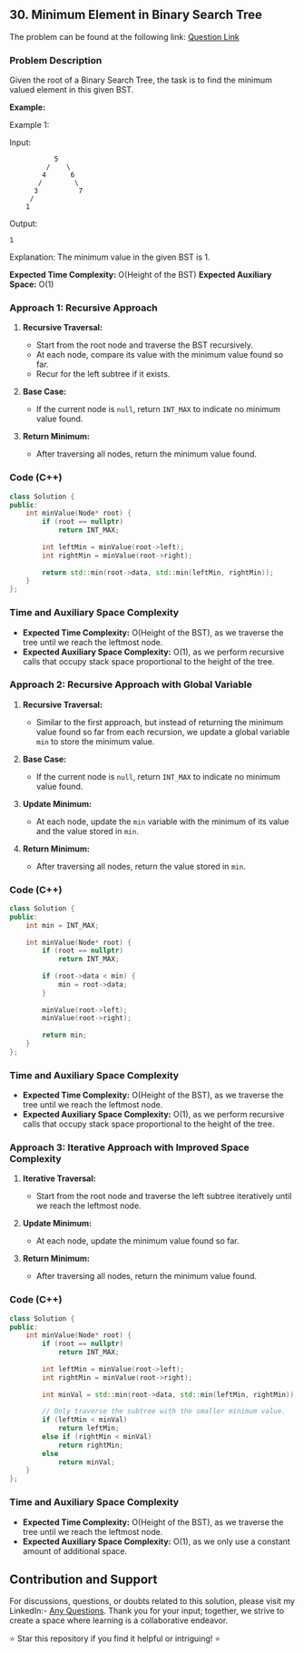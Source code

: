 ## 30. Minimum Element in Binary Search Tree

The problem can be found at the following link: [Question Link](https://www.geeksforgeeks.org/problems/minimum-element-in-bst/1)

### Problem Description

Given the root of a Binary Search Tree, the task is to find the minimum valued element in this given BST.

**Example:**

Example 1:

Input:
```
           5
         /    \
        4      6
       /        \
      3          7
     /
    1
```
Output: 
```
1
```
Explanation: 
The minimum value in the given BST is 1.

**Expected Time Complexity:** O(Height of the BST)
**Expected Auxiliary Space:** O(1)

### Approach 1: Recursive Approach

1. **Recursive Traversal:**
   - Start from the root node and traverse the BST recursively.
   - At each node, compare its value with the minimum value found so far.
   - Recur for the left subtree if it exists.
   
2. **Base Case:**
   - If the current node is `null`, return `INT_MAX` to indicate no minimum value found.
   
3. **Return Minimum:**
   - After traversing all nodes, return the minimum value found.

### Code (C++)

```cpp
class Solution {
public:
    int minValue(Node* root) {
        if (root == nullptr)
            return INT_MAX;
        
        int leftMin = minValue(root->left);
        int rightMin = minValue(root->right);
        
        return std::min(root->data, std::min(leftMin, rightMin));
    }
};
```

### Time and Auxiliary Space Complexity

- **Expected Time Complexity:** O(Height of the BST), as we traverse the tree until we reach the leftmost node.
- **Expected Auxiliary Space Complexity:** O(1), as we perform recursive calls that occupy stack space proportional to the height of the tree.

### Approach 2: Recursive Approach with Global Variable

1. **Recursive Traversal:**
   - Similar to the first approach, but instead of returning the minimum value found so far from each recursion, we update a global variable `min` to store the minimum value.

2. **Base Case:**
   - If the current node is `null`, return `INT_MAX` to indicate no minimum value found.
   
3. **Update Minimum:**
   - At each node, update the `min` variable with the minimum of its value and the value stored in `min`.
   
4. **Return Minimum:**
   - After traversing all nodes, return the value stored in `min`.

### Code (C++)

```cpp
class Solution {
public:
    int min = INT_MAX;
    
    int minValue(Node* root) {
        if (root == nullptr)
            return INT_MAX;
        
        if (root->data < min) {
            min = root->data;
        }
        
        minValue(root->left);
        minValue(root->right);
        
        return min;
    }
};
```
### Time and Auxiliary Space Complexity

- **Expected Time Complexity:** O(Height of the BST), as we traverse the tree until we reach the leftmost node.
- **Expected Auxiliary Space Complexity:** O(1), as we perform recursive calls that occupy stack space proportional to the height of the tree.

### Approach 3: Iterative Approach with Improved Space Complexity

1. **Iterative Traversal:**
   - Start from the root node and traverse the left subtree iteratively until we reach the leftmost node.

2. **Update Minimum:**
   - At each node, update the minimum value found so far.

3. **Return Minimum:**
   - After traversing all nodes, return the minimum value found.

### Code (C++)

```cpp
class Solution {
public:
    int minValue(Node* root) {
        if (root == nullptr)
            return INT_MAX;
        
        int leftMin = minValue(root->left);
        int rightMin = minValue(root->right);
        
        int minVal = std::min(root->data, std::min(leftMin, rightMin));
        
        // Only traverse the subtree with the smaller minimum value.
        if (leftMin < minVal)
            return leftMin;
        else if (rightMin < minVal)
            return rightMin;
        else
            return minVal;
    }
};
```

### Time and Auxiliary Space Complexity

- **Expected Time Complexity:** O(Height of the BST), as we traverse the tree until we reach the leftmost node.
- **Expected Auxiliary Space Complexity:** O(1), as we only use a constant amount of additional space.

## Contribution and Support

For discussions, questions, or doubts related to this solution, please visit my LinkedIn:- [Any Questions](https://www.linkedin.com/in/het-patel-8b110525a/). 
Thank you for your input; together, we strive to create a space where learning is a collaborative endeavor.

⭐ Star this repository if you find it helpful or intriguing! ⭐
